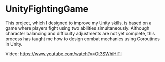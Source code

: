 # UnityFightingGame

This project, which I designed to improve my Unity skills, is based on a game where players fight using two abilities simultaneously. Although character balancing and difficulty adjustments are not yet complete, this process has taught me how to design combat mechanics using Coroutines in Unity.

Video: https://www.youtube.com/watch?v=Ot3SWhiHiTI
